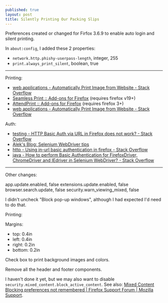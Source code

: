 ```yaml
---
published: true
layout: post
title: Silently Printing Our Packing Slips
---
```



Preferences created or changed for Firfox 3.6.9 to enable auto login and silent printing.

In `about:config`, I added these 2 properties:

* `network.http.phishy-userpass-length`, integer, 255
* `print.always_print_silent`, boolean, true

---

Printing:

* [web applications - Automatically Print Image from Website - Stack Overflow](http://stackoverflow.com/questions/945691/automatically-print-image-from-website/27432677#27432677)
* [Seamless Print :: Add-ons for Firefox](https://addons.mozilla.org/en-US/firefox/addon/seamless-print/) (requires firefox v19+)
* [AttendPrint :: Add-ons for Firefox](https://addons.mozilla.org/en-US/firefox/addon/attendprint/) (requires firefox 3+)
* [web applications - Automatically Print Image from Website - Stack Overflow](http://stackoverflow.com/questions/945691/automatically-print-image-from-website)

Auth:

* [testing - HTTP Basic Auth via URL in Firefox does not work? - Stack Overflow](http://stackoverflow.com/questions/3021602/http-basic-auth-via-url-in-firefox-does-not-work)
* [Alek's Blog: Selenium WebDriver tips](http://aleetesting.blogspot.com/2011/10/selenium-webdriver-tips.html)
* [http - Using in-url basic authentication in firefox - Stack Overflow](http://stackoverflow.com/questions/2848287/using-in-url-basic-authentication-in-firefox)
* [java - How to perform Basic Authentication for FirefoxDriver, ChromeDriver and IEdriver in Selenium WebDriver? - Stack Overflow](http://stackoverflow.com/questions/5672407/how-to-perform-basic-authentication-for-firefoxdriver-chromedriver-and-iedriver)

---

Other changes:

app.update.enabled, false
extensions.update.enabled, false
browser.search.update, false
security.warn_viewing_mixed, false

I didn't uncheck "Block pop-up windows", although I had expected I'd need to do that.

Printing:

Margins:

* top: 0.4in
* left: 0.4in
* right: 0.2in
* bottom: 0.2in

Check box to print background images and colors.

Remove all the header and footer components.

I haven't done it yet, but we may also want to disable `security.mixed_content.block_active_content`. See also: [Mixed Content Blocking preferences not remembered | Firefox Support Forum | Mozilla Support](https://support.mozilla.org/en-US/questions/967760).

